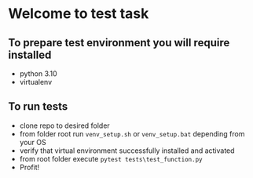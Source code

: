 # Welcome to test task
## To prepare test environment you will require installed
- python 3.10
- virtualenv

## To run tests
- clone repo to desired folder
- from folder root run `venv_setup.sh` or `venv_setup.bat` depending from your OS
- verify that virtual environment successfully installed and activated
- from root folder execute `pytest tests\test_function.py`
- Profit!
